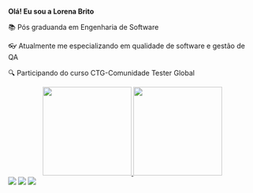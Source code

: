 <b> Olá! Eu sou a Lorena Brito</b>

📚 Pós graduanda em Engenharia de Software

👓 Atualmente me especializando em qualidade de software e gestão de QA 

🔍 Participando do curso CTG-Comunidade Tester Global


<div align="center">
  <a href="https://github.com/LorenaBrito28">
  <img height="180em" src="https://github-readme-stats.vercel.app/api?username=LorenaBrito28&show_icons=true&theme=dracula&include_all_commits=true&count_private=true"/>
  <img height="180em" src="https://github-readme-stats.vercel.app/api/top-langs/?username=LorenaBrito28&layout=compact&langs_count=7&theme=dracula"/>
</div>

  <div> 
    <a href="https://instagram.com/lorena_silvafb" target="_blank"><img src="https://img.shields.io/badge/-Instagram-%23E4405F?style=for-the-badge&logo=instagram&logoColor=white" target="_blank"></a>
 	 <a href="https://discord.gg/lorenaFB" target="_blank"><img src="https://img.shields.io/badge/Discord-7289DA?style=for-the-badge&logo=discord&logoColor=white" target="_blank"></a> 
   <a href="https://www.linkedin.com/in/lorenafbrito-45875016a" target="_blank"><img src="https://img.shields.io/badge/-LinkedIn-%230077B5?style=for-the-badge&logo=linkedin&logoColor=white" target="_blank"></a> 
 
   
</div>
  
